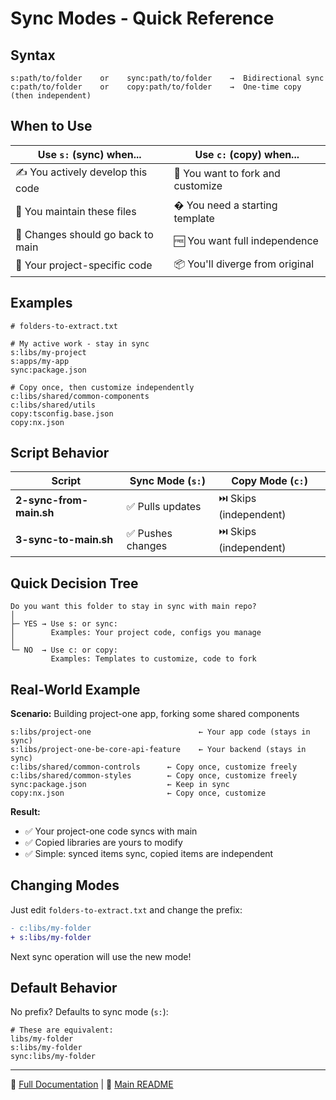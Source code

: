 # Sync Modes - Quick Reference

## Syntax

```
s:path/to/folder    or    sync:path/to/folder    →  Bidirectional sync
c:path/to/folder    or    copy:path/to/folder    →  One-time copy (then independent)
```

## When to Use

| Use `s:` (sync) when...           | Use `c:` (copy) when...           |
| --------------------------------- | --------------------------------- |
| ✍️ You actively develop this code | 🍴 You want to fork and customize |
| 📝 You maintain these files       | � You need a starting template    |
| 🔄 Changes should go back to main | 🆓 You want full independence     |
| 🎯 Your project-specific code     | 📦 You'll diverge from original   |

## Examples

```
# folders-to-extract.txt

# My active work - stay in sync
s:libs/my-project
s:apps/my-app
sync:package.json

# Copy once, then customize independently
c:libs/shared/common-components
c:libs/shared/utils
copy:tsconfig.base.json
copy:nx.json
```

## Script Behavior

| Script                  | Sync Mode (`s:`)  | Copy Mode (`c:`)       |
| ----------------------- | ----------------- | ---------------------- |
| **2-sync-from-main.sh** | ✅ Pulls updates  | ⏭️ Skips (independent) |
| **3-sync-to-main.sh**   | ✅ Pushes changes | ⏭️ Skips (independent) |

## Quick Decision Tree

```
Do you want this folder to stay in sync with main repo?
│
├─ YES → Use s: or sync:
│        Examples: Your project code, configs you manage
│
└─ NO  → Use c: or copy:
         Examples: Templates to customize, code to fork
```

## Real-World Example

**Scenario:** Building project-one app, forking some shared components

```
s:libs/project-one                        ← Your app code (stays in sync)
s:libs/project-one-be-core-api-feature    ← Your backend (stays in sync)
c:libs/shared/common-controls      ← Copy once, customize freely
c:libs/shared/common-styles        ← Copy once, customize freely
sync:package.json                  ← Keep in sync
copy:nx.json                       ← Copy once, customize
```

**Result:**

- ✅ Your project-one code syncs with main
- ✅ Copied libraries are yours to modify
- ✅ Simple: synced items sync, copied items are independent

## Changing Modes

Just edit `folders-to-extract.txt` and change the prefix:

```diff
- c:libs/my-folder
+ s:libs/my-folder
```

Next sync operation will use the new mode!

## Default Behavior

No prefix? Defaults to sync mode (`s:`):

```
# These are equivalent:
libs/my-folder
s:libs/my-folder
sync:libs/my-folder
```

---

📖 [Full Documentation](./SYNC_MODES.md) | 📘 [Main README](./README.md)
